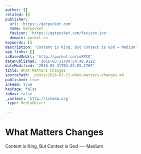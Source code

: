 ```yaml
---
author: []
related: []
publisher:
  url: 'https://getpocket.com'
  name: Getpocket
  favicon: 'https://getpocket.com/favicon.ico'
  domain: pocket.co
keywords: []
description: 'Content is King, But Context is God — Medium'
app_links: []
isBasedOnUrl: 'http://pocket.co/soKPCU'
datePublished: '2016-03-31T04:54:48.912Z'
dateModified: '2016-03-31T04:52:05.276Z'
title: What Matters Changes
sourcePath: _posts/2016-03-31-what-matters-changes.md
published: true
inFeed: true
hasPage: false
inNav: false
_context: 'http://schema.org'
_type: MediaObject

---
```

# What Matters Changes

<article style=""></article>

Content is King, But Context is God --- Medium
